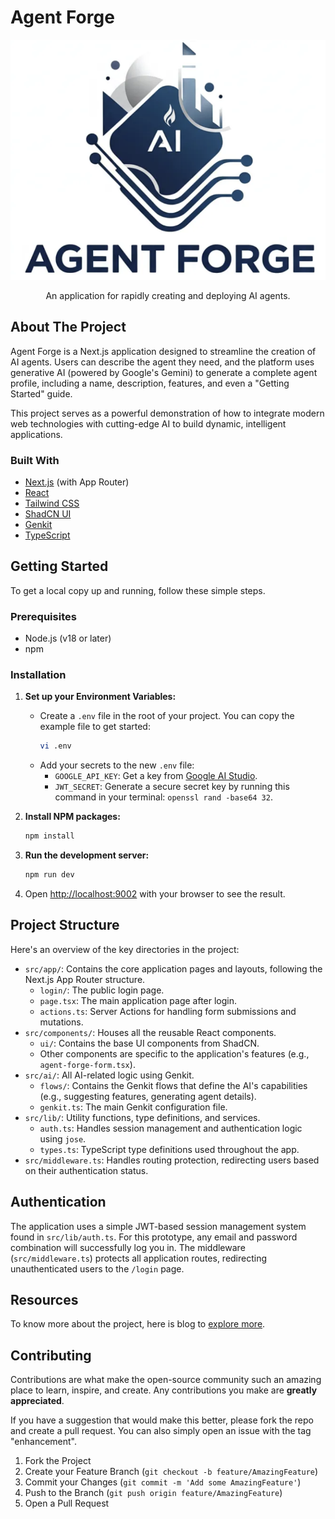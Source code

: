 # Agent Forge
![agent-forge](assets/agent-forge.png)
<p align="center">
  An application for rapidly creating and deploying AI agents.
</p>

## About The Project

Agent Forge is a Next.js application designed to streamline the creation of AI agents. Users can describe the agent they need, and the platform uses generative AI (powered by Google's Gemini) to generate a complete agent profile, including a name, description, features, and even a "Getting Started" guide.

This project serves as a powerful demonstration of how to integrate modern web technologies with cutting-edge AI to build dynamic, intelligent applications.

### Built With

*   [Next.js](https://nextjs.org/) (with App Router)
*   [React](https://reactjs.org/)
*   [Tailwind CSS](https://tailwindcss.com/)
*   [ShadCN UI](https://ui.shadcn.com/)
*   [Genkit](https://firebase.google.com/docs/genkit)
*   [TypeScript](https://www.typescriptlang.org/)

## Getting Started

To get a local copy up and running, follow these simple steps.

### Prerequisites

*   Node.js (v18 or later)
*   npm

### Installation

1.  **Set up your Environment Variables:**
    *   Create a `.env` file in the root of your project. You can copy the example file to get started:
        ```sh
        vi .env
        ```
    *   Add your secrets to the new `.env` file:
        *   `GOOGLE_API_KEY`: Get a key from [Google AI Studio](https://aistudio.google.com/app/apikey).
        *   `JWT_SECRET`: Generate a secure secret key by running this command in your terminal: `openssl rand -base64 32`.

2.  **Install NPM packages:**
    ```sh
    npm install
    ```

3.  **Run the development server:**
    ```sh
    npm run dev
    ```

4.  Open [http://localhost:9002](http://localhost:9002) with your browser to see the result.

## Project Structure

Here's an overview of the key directories in the project:

*   `src/app/`: Contains the core application pages and layouts, following the Next.js App Router structure.
    *   `login/`: The public login page.
    *   `page.tsx`: The main application page after login.
    *   `actions.ts`: Server Actions for handling form submissions and mutations.
*   `src/components/`: Houses all the reusable React components.
    *   `ui/`: Contains the base UI components from ShadCN.
    *   Other components are specific to the application's features (e.g., `agent-forge-form.tsx`).
*   `src/ai/`: All AI-related logic using Genkit.
    *   `flows/`: Contains the Genkit flows that define the AI's capabilities (e.g., suggesting features, generating agent details).
    *   `genkit.ts`: The main Genkit configuration file.
*   `src/lib/`: Utility functions, type definitions, and services.
    *   `auth.ts`: Handles session management and authentication logic using `jose`.
    *   `types.ts`: TypeScript type definitions used throughout the app.
*   `src/middleware.ts`: Handles routing protection, redirecting users based on their authentication status.

## Authentication

The application uses a simple JWT-based session management system found in `src/lib/auth.ts`. For this prototype, any email and password combination will successfully log you in. The middleware (`src/middleware.ts`) protects all application routes, redirecting unauthenticated users to the `/login` page.

## Resources

To know more about the project, here is blog to [explore more](https://acloudpotato.medium.com/idea-to-ai-in-180-seconds-agent-forge-6bd2b2987dec?sk=7d2032ee976295484590991077a1b377).

## Contributing

Contributions are what make the open-source community such an amazing place to learn, inspire, and create. Any contributions you make are **greatly appreciated**.

If you have a suggestion that would make this better, please fork the repo and create a pull request. You can also simply open an issue with the tag "enhancement".

1.  Fork the Project
2.  Create your Feature Branch (`git checkout -b feature/AmazingFeature`)
3.  Commit your Changes (`git commit -m 'Add some AmazingFeature'`)
4.  Push to the Branch (`git push origin feature/AmazingFeature`)
5.  Open a Pull Request
